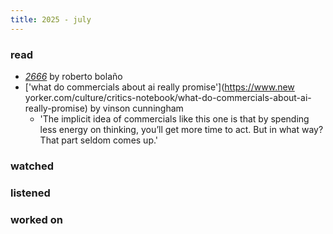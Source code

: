 ```yaml
---
title: 2025 - july
---
```


### read

- [*2666*](https://us.macmillan.com/books/9780312429218/2666/) by roberto bolaño
- ['what do commercials about ai really promise'](https://www.new yorker.com/culture/critics-notebook/what-do-commercials-about-ai-really-promise) by vinson cunningham
    - 'The implicit idea of commercials like this one is that by spending less energy on thinking, you’ll get more time to act. But in what way? That part seldom comes up.'

### watched

### listened

### worked on

